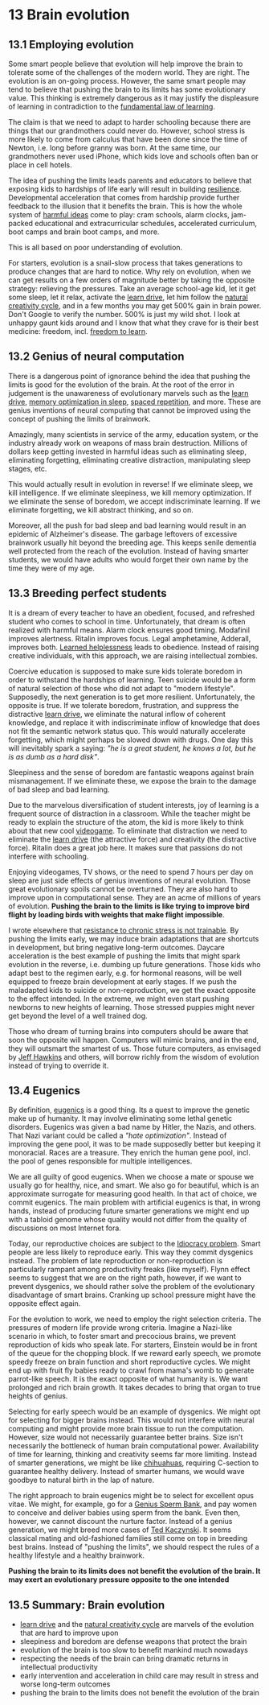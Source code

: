 # 13 Brain evolution

## 13.1 Employing evolution

Some smart people believe that evolution will help improve the brain to tolerate some of the challenges of the modern world. They are right. The evolution is an on-going process. However, the same smart people may tend to believe that pushing the brain to its limits has some evolutionary value. This thinking is extremely dangerous as it may justify the displeasure of learning in contradiction to the [fundamental law of learning](https://supermemo.guru/wiki/Fundamental_law_of_learning).

The claim is that we need to adapt to harder schooling because there are things that our grandmothers could never do. However, school stress is more likely to come from calculus that have been done since the time of Newton, i.e. long before granny was born. At the same time, our grandmothers never used iPhone, which kids love and schools often ban or place in cell hotels.

The idea of pushing the limits leads parents and educators to believe that exposing kids to hardships of life early will result in building [resilience](https://supermemo.guru/wiki/Stress_resilience). Developmental acceleration that comes from hardship provide further feedback to the illusion that it benefits the brain. This is how the whole system of [harmful ideas](https://supermemo.guru/wiki/Baby_management) come to play: cram schools, alarm clocks, jam-packed educational and extracurricular schedules, accelerated curriculum, boot camps and brain boot camps, and more.

This is all based on poor understanding of evolution.

For starters, evolution is a snail-slow process that takes generations to produce changes that are hard to notice. Why rely on evolution, when we can get results on a few orders of magnitude better by taking the opposite strategy: relieving the pressures. Take an average school-age kid, let it get some sleep, let it relax, activate the [learn drive](https://supermemo.guru/wiki/Learn_drive), let him follow the [natural creativity cycle](https://supermemo.guru/wiki/Natural_creativity_cycle), and in a few months you may get 500% gain in brain power. Don't Google to verify the number. 500% is just my wild shot. I look at unhappy gaunt kids around and I know that what they crave for is their best medicine: freedom, incl. [freedom to learn](https://supermemo.guru/wiki/Why_kids_hate_school%3F).

## 13.2 Genius of neural computation

There is a dangerous point of ignorance behind the idea that pushing the limits is good for the evolution of the brain. At the root of the error in judgement is the unawareness of evolutionary marvels such as the [learn drive](https://supermemo.guru/wiki/Learn_drive), [memory optimization in sleep](https://supermemo.guru/wiki/Memory_optimization_in_sleep), [spaced repetition](https://supermemo.guru/wiki/Spaced_repetition), and more. These are genius inventions of neural computing that cannot be improved using the concept of pushing the limits of brainwork.

Amazingly, many scientists in service of the army, education system, or the industry already work on weapons of mass brain destruction. Millions of dollars keep getting invested in harmful ideas such as eliminating sleep, eliminating forgetting, eliminating creative distraction, manipulating sleep stages, etc.

This would actually result in evolution in reverse! If we eliminate sleep, we kill intelligence. If we eliminate sleepiness, we kill memory optimization. If we eliminate the sense of boredom, we accept indiscriminate learning. If we eliminate forgetting, we kill abstract thinking, and so on.

Moreover, all the push for bad sleep and bad learning would result in an epidemic of Alzheimer's disease. The garbage leftovers of excessive brainwork usually hit beyond the breeding age. This keeps senile dementia well protected from the reach of the evolution. Instead of having smarter students, we would have adults who would forget their own name by the time they were of my age.

## 13.3 Breeding perfect students

It is a dream of every teacher to have an obedient, focused, and refreshed student who comes to school in time. Unfortunately, that dream is often realized with harmful means. Alarm clock ensures good timing. Modafinil improves alertness. Ritalin improves focus. Legal amphetamine, Adderall, improves both. [Learned helplessness](https://supermemo.guru/wiki/Learned_helplessness) leads to obedience. Instead of raising creative individuals, with this approach, we are raising intellectual zombies.

Coercive education is supposed to make sure kids tolerate boredom in order to withstand the hardships of learning. Teen suicide would be a form of natural selection of those who did not adapt to "modern lifestyle". Supposedly, the next generation is to get more resilient. Unfortunately, the opposite is true. If we tolerate boredom, frustration, and suppress the distractive [learn drive](https://supermemo.guru/wiki/Learn_drive), we eliminate the natural inflow of coherent knowledge, and replace it with indiscriminate inflow of knowledge that does not fit the semantic network status quo. This would naturally accelerate forgetting, which might perhaps be slowed down with drugs. One day this will inevitably spark a saying: *"he is a great student, he knows a lot, but he is as dumb as a hard disk"*.

Sleepiness and the sense of boredom are fantastic weapons against brain mismanagement. If we eliminate these, we expose the brain to the damage of bad sleep and bad learning.

Due to the marvelous diversification of student interests, joy of learning is a frequent source of distraction in a classroom. While the teacher might be ready to explain the structure of the atom, the kid is more likely to think about that new cool [videogame](https://supermemo.guru/wiki/Videogame). To eliminate that distraction we need to eliminate the [learn drive](https://supermemo.guru/wiki/Learn_drive) (the attractive force) and creativity (the distractive force). Ritalin does a great job here. It makes sure that passions do not interfere with schooling.

Enjoying videogames, TV shows, or the need to spend 7 hours per day on sleep are just side effects of genius inventions of neural evolution. Those great evolutionary spoils cannot be overturned. They are also hard to improve upon in computational sense. They are an acme of millions of years of evolution. **Pushing the brain to the limits is like trying to improve bird flight by loading birds with weights that make flight impossible**.

I wrote elsewhere that [resistance to chronic stress is not trainable](https://supermemo.guru/wiki/Stress_resilience). By pushing the limits early, we may induce brain adaptations that are shortcuts in development, but bring negative long-term outcomes. Daycare acceleration is the best example of pushing the limits that might spark evolution in the reverse, i.e. dumbing up future generations. Those kids who adapt best to the regimen early, e.g. for hormonal reasons, will be well equipped to freeze brain development at early stages. If we push the maladapted kids to suicide or non-reproduction, we get the exact opposite to the effect intended. In the extreme, we might even start pushing newborns to new heights of learning. Those stressed puppies might never get beyond the level of a well trained dog.

Those who dream of turning brains into computers should be aware that soon the opposite will happen. Computers will mimic brains, and in the end, they will outsmart the smartest of us. Those future computers, as envisaged by [Jeff Hawkins](https://en.wikipedia.org/wiki/Jeff_Hawkins) and others, will borrow richly from the wisdom of evolution instead of trying to override it.

## 13.4 Eugenics

By definition, [eugenics](https://en.wikipedia.org/wiki/Eugenics) is a good thing. Its a quest to improve the genetic make up of humanity. It may involve eliminating some lethal genetic disorders. Eugenics was given a bad name by Hitler, the Nazis, and others. That Nazi variant could be called a *"hate optimization"*. Instead of improving the gene pool, it was to be made supposedly better but keeping it monoracial. Races are a treasure. They enrich the human gene pool, incl. the pool of genes responsible for multiple intelligences.

We are all guilty of good eugenics. When we choose a mate or spouse we usually go for healthy, nice, and smart. We also go for beautiful, which is an approximate surrogate for measuring good health. In that act of choice, we commit eugenics. The main problem with artificial eugenics is that, in wrong hands, instead of producing future smarter generations we might end up with a tabloid genome whose quality would not differ from the quality of discussions on most Internet fora.

Today, our reproductive choices are subject to the [Idiocracy problem](https://supermemo.guru/wiki/Idiocracy_problem). Smart people are less likely to reproduce early. This way they commit dysgenics instead. The problem of late reproduction or non-reproduction is particularly rampant among productivity freaks (like myself). Flynn effect seems to suggest that we are on the right path, however, if we want to prevent dysgenics, we should rather solve the problem of the evolutionary disadvantage of smart brains. Cranking up school pressure might have the opposite effect again.

For the evolution to work, we need to employ the right selection criteria. The pressures of modern life provide wrong criteria. Imagine a Nazi-like scenario in which, to foster smart and precocious brains, we prevent reproduction of kids who speak late. For starters, Einstein would be in front of the queue for the chopping block. If we reward early speech, we promote speedy freeze on brain function and short reproductive cycles. We might end up with fruit fly babies ready to crawl from mama's womb to generate parrot-like speech. It is the exact opposite of what humanity is. We want prolonged and rich brain growth. It takes decades to bring that organ to true heights of genius.

Selecting for early speech would be an example of dysgenics. We might opt for selecting for bigger brains instead. This would not interfere with neural computing and might provide more brain tissue to run the computation. However, size would not necessarily guarantee better brains. Size isn't necessarily the bottleneck of human brain computational power. Availability of time for learning, thinking and creativity seems far more limiting. Instead of smarter generations, we might be like [chihuahuas](https://en.wikipedia.org/wiki/Chihuahua_(dog)), requiring C-section to guarantee healthy delivery. Instead of smarter humans, we would wave goodbye to natural birth in the lap of nature.

The right approach to brain eugenics might be to select for excellent opus vitae. We might, for example, go for a [Genius Sperm Bank](https://en.wikipedia.org/wiki/Repository_for_Germinal_Choice), and pay women to conceive and deliver babies using sperm from the bank. Even then, however, we cannot discount the nurture factor. Instead of a genius generation, we might breed more cases of [Ted Kaczynski](https://en.wikipedia.org/wiki/Ted_Kaczynski). It seems classical mating and old-fashioned families still come on top in breeding best brains. Instead of "pushing the limits", we should respect the rules of a healthy lifestyle and a healthy brainwork.

**Pushing the brain to its limits does not benefit the evolution of the brain. It may exert an evolutionary pressure opposite to the one intended**

## 13.5 Summary: Brain evolution

- [learn drive](https://supermemo.guru/wiki/Learn_drive) and the [natural creativity cycle](https://supermemo.guru/wiki/Natural_creativity_cycle) are marvels of the evolution that are hard to improve upon
- sleepiness and boredom are defense weapons that protect the brain
- evolution of the brain is too slow to benefit mankind much nowadays
- respecting the needs of the brain can bring dramatic returns in intellectual productivity
- early intervention and acceleration in child care may result in stress and worse long-term outcomes
- pushing the brain to the limits does not benefit the evolution of the brain
